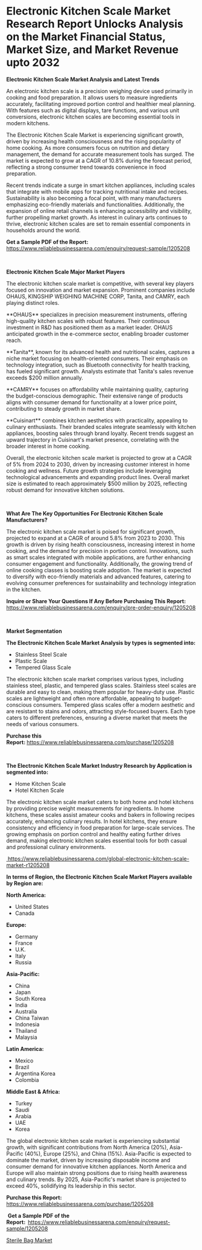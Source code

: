 <p><h1>Electronic Kitchen Scale Market Research Report Unlocks Analysis on the Market Financial Status, Market Size, and Market Revenue upto 2032</h1></p><p><strong>Electronic Kitchen Scale Market Analysis and Latest Trends</strong></p>
<p><p>An electronic kitchen scale is a precision weighing device used primarily in cooking and food preparation. It allows users to measure ingredients accurately, facilitating improved portion control and healthier meal planning. With features such as digital displays, tare functions, and various unit conversions, electronic kitchen scales are becoming essential tools in modern kitchens.</p><p>The Electronic Kitchen Scale Market is experiencing significant growth, driven by increasing health consciousness and the rising popularity of home cooking. As more consumers focus on nutrition and dietary management, the demand for accurate measurement tools has surged. The market is expected to grow at a CAGR of 10.8% during the forecast period, reflecting a strong consumer trend towards convenience in food preparation.</p><p>Recent trends indicate a surge in smart kitchen appliances, including scales that integrate with mobile apps for tracking nutritional intake and recipes. Sustainability is also becoming a focal point, with many manufacturers emphasizing eco-friendly materials and functionalities. Additionally, the expansion of online retail channels is enhancing accessibility and visibility, further propelling market growth. As interest in culinary arts continues to thrive, electronic kitchen scales are set to remain essential components in households around the world.</p></p>
<p><strong>Get a Sample PDF of the Report:&nbsp;</strong> <a href="https://www.reliablebusinessarena.com/enquiry/request-sample/1205208?utm_campaign=1990&utm_medium=2&utm_source=Github&utm_content=ia&utm_term=07022025&utm_id=electronic-kitchen-scale">https://www.reliablebusinessarena.com/enquiry/request-sample/1205208</a></p>
<p>&nbsp;</p>
<p><strong>Electronic Kitchen Scale Major Market Players</strong></p>
<p><p>The electronic kitchen scale market is competitive, with several key players focused on innovation and market expansion. Prominent companies include OHAUS, KINGSHIP WEIGHING MACHINE CORP, Tanita, and CAMRY, each playing distinct roles. </p><p>**OHAUS** specializes in precision measurement instruments, offering high-quality kitchen scales with robust features. Their continuous investment in R&D has positioned them as a market leader. OHAUS anticipated growth in the e-commerce sector, enabling broader customer reach.</p><p>**Tanita**, known for its advanced health and nutritional scales, captures a niche market focusing on health-oriented consumers. Their emphasis on technology integration, such as Bluetooth connectivity for health tracking, has fueled significant growth. Analysts estimate that Tanita's sales revenue exceeds $200 million annually.</p><p>**CAMRY** focuses on affordability while maintaining quality, capturing the budget-conscious demographic. Their extensive range of products aligns with consumer demand for functionality at a lower price point, contributing to steady growth in market share.</p><p>**Cuisinart** combines kitchen aesthetics with practicality, appealing to culinary enthusiasts. Their branded scales integrate seamlessly with kitchen appliances, boosting sales through brand loyalty. Recent trends suggest an upward trajectory in Cuisinart's market presence, correlating with the broader interest in home cooking.</p><p>Overall, the electronic kitchen scale market is projected to grow at a CAGR of 5% from 2024 to 2030, driven by increasing customer interest in home cooking and wellness. Future growth strategies include leveraging technological advancements and expanding product lines. Overall market size is estimated to reach approximately $500 million by 2025, reflecting robust demand for innovative kitchen solutions.</p></p>
<p>&nbsp;</p>
<p><strong>What Are The Key Opportunities For Electronic Kitchen Scale Manufacturers?</strong></p>
<p><p>The electronic kitchen scale market is poised for significant growth, projected to expand at a CAGR of around 5.8% from 2023 to 2030. This growth is driven by rising health consciousness, increasing interest in home cooking, and the demand for precision in portion control. Innovations, such as smart scales integrated with mobile applications, are further enhancing consumer engagement and functionality. Additionally, the growing trend of online cooking classes is boosting scale adoption. The market is expected to diversify with eco-friendly materials and advanced features, catering to evolving consumer preferences for sustainability and technology integration in the kitchen.</p></p>
<p><strong>Inquire or Share Your Questions If Any Before Purchasing This Report:</strong> <a href="https://www.reliablebusinessarena.com/enquiry/pre-order-enquiry/1205208?utm_campaign=1990&utm_medium=2&utm_source=Github&utm_content=ia&utm_term=07022025&utm_id=electronic-kitchen-scale">https://www.reliablebusinessarena.com/enquiry/pre-order-enquiry/1205208</a></p>
<p>&nbsp;</p>
<p><strong>Market Segmentation</strong></p>
<p><strong>The Electronic Kitchen Scale Market Analysis by types is segmented into:</strong></p>
<p><ul><li>Stainless Steel Scale</li><li>Plastic Scale</li><li>Tempered Glass Scale</li></ul></p>
<p><p>The electronic kitchen scale market comprises various types, including stainless steel, plastic, and tempered glass scales. Stainless steel scales are durable and easy to clean, making them popular for heavy-duty use. Plastic scales are lightweight and often more affordable, appealing to budget-conscious consumers. Tempered glass scales offer a modern aesthetic and are resistant to stains and odors, attracting style-focused buyers. Each type caters to different preferences, ensuring a diverse market that meets the needs of various consumers.</p></p>
<p><strong>Purchase this Report:&nbsp;</strong><a href="https://www.reliablebusinessarena.com/purchase/1205208?utm_campaign=1990&utm_medium=2&utm_source=Github&utm_content=ia&utm_term=07022025&utm_id=electronic-kitchen-scale">https://www.reliablebusinessarena.com/purchase/1205208</a></p>
<p>&nbsp;</p>
<p><strong>The Electronic Kitchen Scale Market Industry Research by Application is segmented into:</strong></p>
<p><ul><li>Home Kitchen Scale</li><li>Hotel Kitchen Scale</li></ul></p>
<p><p>The electronic kitchen scale market caters to both home and hotel kitchens by providing precise weight measurements for ingredients. In home kitchens, these scales assist amateur cooks and bakers in following recipes accurately, enhancing culinary results. In hotel kitchens, they ensure consistency and efficiency in food preparation for large-scale services. The growing emphasis on portion control and healthy eating further drives demand, making electronic kitchen scales essential tools for both casual and professional culinary environments.</p></p>
<p><a href="https://www.reliablebusinessarena.com/global-electronic-kitchen-scale-market-r1205208?utm_campaign=1990&utm_medium=2&utm_source=Github&utm_content=ia&utm_term=07022025&utm_id=electronic-kitchen-scale">&nbsp;https://www.reliablebusinessarena.com/global-electronic-kitchen-scale-market-r1205208</a></p>
<p><strong>In terms of Region, the Electronic Kitchen Scale Market Players available by Region are:</strong></p>
<p>
    <p> <strong> North America: </strong>
        <ul>
            <li>United States</li>
            <li>Canada</li>
        </ul>
        </p> 
    <p> <strong> Europe: </strong>
        <ul>
            <li>Germany</li>
            <li>France</li>
            <li>U.K.</li>
            <li>Italy</li>
            <li>Russia</li>
        </ul>
        </p> 
    <p> <strong> Asia-Pacific: </strong>
        <ul>
            <li>China</li>
            <li>Japan</li>
            <li>South Korea</li>
            <li>India</li>
            <li>Australia</li>
            <li>China Taiwan</li>
            <li>Indonesia</li>
            <li>Thailand</li>
            <li>Malaysia</li>
        </ul>
        </p> 
    <p> <strong> Latin America: </strong>
        <ul>
            <li>Mexico</li>
            <li>Brazil</li>
            <li>Argentina Korea</li>
            <li>Colombia</li>
        </ul>
        </p> 
    <p> <strong> Middle East & Africa: </strong>
        <ul>
            <li>Turkey</li>
            <li>Saudi</li>
            <li>Arabia</li>
            <li>UAE</li>
            <li>Korea</li>
        </ul>
    </p>
    </p>
<p><p>The global electronic kitchen scale market is experiencing substantial growth, with significant contributions from North America (20%), Asia-Pacific (40%), Europe (25%), and China (15%). Asia-Pacific is expected to dominate the market, driven by increasing disposable income and consumer demand for innovative kitchen appliances. North America and Europe will also maintain strong positions due to rising health awareness and culinary trends. By 2025, Asia-Pacific's market share is projected to exceed 40%, solidifying its leadership in this sector.</p></p>
<p><strong>Purchase this Report: </strong><a href="https://www.reliablebusinessarena.com/purchase/1205208?utm_campaign=1990&utm_medium=2&utm_source=Github&utm_content=ia&utm_term=07022025&utm_id=electronic-kitchen-scale">https://www.reliablebusinessarena.com/purchase/1205208</a></p>
<p>&nbsp;<strong>Get a Sample PDF of the Report:&nbsp;&nbsp;</strong><a href="https://www.reliablebusinessarena.com/enquiry/request-sample/1205208?utm_campaign=1990&utm_medium=2&utm_source=Github&utm_content=ia&utm_term=07022025&utm_id=electronic-kitchen-scale">https://www.reliablebusinessarena.com/enquiry/request-sample/1205208</a></p>
<p><strong></strong></p>
<p><p><a href="https://github.com/MarciaRunte/Market-Research-Report-List-1/blob/main/sterile-bag-market.md?utm_campaign=1990&utm_medium=2&utm_source=Github&utm_content=ia&utm_term=07022025&utm_id=electronic-kitchen-scale">Sterile Bag Market</a></p></p>